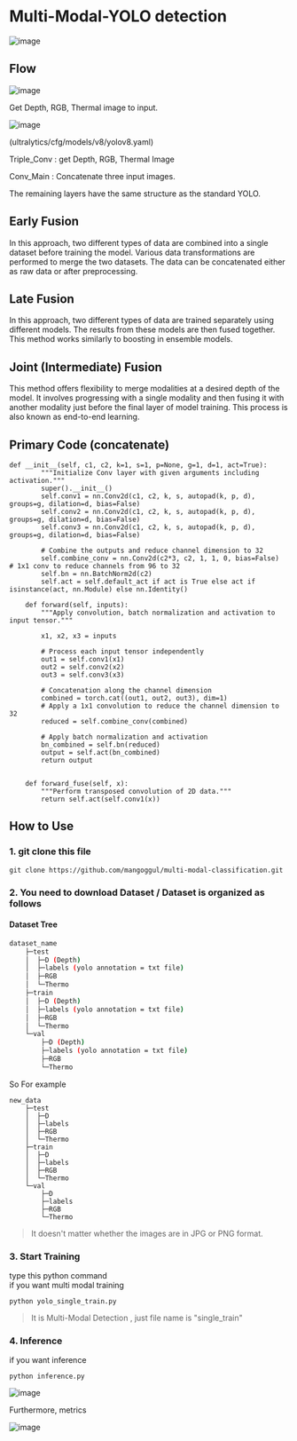 # Multi-Modal-YOLO detection
![image](https://github.com/user-attachments/assets/a6de1f4d-8e88-4a31-8638-618beced7848)


## Flow
![image](https://blog.roboflow.com/content/images/2024/04/image-1203.webp)

Get Depth, RGB, Thermal image to input.  

![image](https://github.com/user-attachments/assets/a44f65e1-48f4-42a4-bd11-ff3cc9e46c2c)

(ultralytics/cfg/models/v8/yolov8.yaml)

Triple_Conv : get Depth, RGB, Thermal Image

Conv_Main : Concatenate three input images.

The remaining layers have the same structure as the standard YOLO.

## Early Fusion
In this approach, two different types of data are combined into a single dataset before training the model. Various data transformations are performed to merge the two datasets. The data can be concatenated either as raw data or after preprocessing.

## Late Fusion
In this approach, two different types of data are trained separately using different models. The results from these models are then fused together. This method works similarly to boosting in ensemble models.

## Joint (Intermediate) Fusion
This method offers flexibility to merge modalities at a desired depth of the model. It involves progressing with a single modality and then fusing it with another modality just before the final layer of model training. This process is also known as end-to-end learning. 

## Primary Code (concatenate)


```
def __init__(self, c1, c2, k=1, s=1, p=None, g=1, d=1, act=True):
        """Initialize Conv layer with given arguments including activation."""
        super().__init__()
        self.conv1 = nn.Conv2d(c1, c2, k, s, autopad(k, p, d), groups=g, dilation=d, bias=False)
        self.conv2 = nn.Conv2d(c1, c2, k, s, autopad(k, p, d), groups=g, dilation=d, bias=False)
        self.conv3 = nn.Conv2d(c1, c2, k, s, autopad(k, p, d), groups=g, dilation=d, bias=False)
        
        # Combine the outputs and reduce channel dimension to 32
        self.combine_conv = nn.Conv2d(c2*3, c2, 1, 1, 0, bias=False)  # 1x1 conv to reduce channels from 96 to 32
        self.bn = nn.BatchNorm2d(c2)
        self.act = self.default_act if act is True else act if isinstance(act, nn.Module) else nn.Identity()

    def forward(self, inputs):
        """Apply convolution, batch normalization and activation to input tensor."""
        
        x1, x2, x3 = inputs
        
        # Process each input tensor independently
        out1 = self.conv1(x1)
        out2 = self.conv2(x2)
        out3 = self.conv3(x3)
        
        # Concatenation along the channel dimension
        combined = torch.cat((out1, out2, out3), dim=1)
        # Apply a 1x1 convolution to reduce the channel dimension to 32
        reduced = self.combine_conv(combined)
        
        # Apply batch normalization and activation
        bn_combined = self.bn(reduced)
        output = self.act(bn_combined)
        return output
    
    
    def forward_fuse(self, x):
        """Perform transposed convolution of 2D data."""
        return self.act(self.conv1(x))
```


## How to Use
### 1. git clone this file 

    
```
git clone https://github.com/mangoggul/multi-modal-classification.git
```

### 2. You need to download Dataset / Dataset is organized as follows

#### Dataset Tree

```bash
dataset_name
    ├─test
    │  ├─D (Depth)
    │  ├─labels (yolo annotation = txt file)
    │  ├─RGB
    │  └─Thermo
    ├─train
    │  ├─D (Depth)
    │  ├─labels (yolo annotation = txt file)
    │  ├─RGB
    │  └─Thermo
    └─val
        ├─D (Depth)
        ├─labels (yolo annotation = txt file)
        ├─RGB
        └─Thermo
``` 
So For example 
```
new_data
    ├─test
    │  ├─D
    │  ├─labels
    │  ├─RGB
    │  └─Thermo
    ├─train
    │  ├─D
    │  ├─labels
    │  ├─RGB
    │  └─Thermo
    └─val
        ├─D
        ├─labels
        ├─RGB
        └─Thermo
``` 


> It doesn't matter whether the images are in JPG or PNG format.

### 3. Start Training
type this python command
<br/>
if you want multi modal training
```
python yolo_single_train.py
```
> It is Multi-Modal Detection , just file name is "single_train"


### 4. Inference 
if you want inference
```
python inference.py
```


![image](https://github.com/user-attachments/assets/3258bdce-0803-41b5-b5fa-aadafc1ede25)


Furthermore, metrics

![image](https://github.com/user-attachments/assets/104d5f34-7898-452a-b7dd-838e94e322b7)


